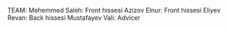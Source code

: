 TEAM:
Mehemmed Saleh: Front hissesi
Azizov Elnur: Front hissesi
Eliyev Revan: Back hissesi
Mustafayev Vali: Advicer